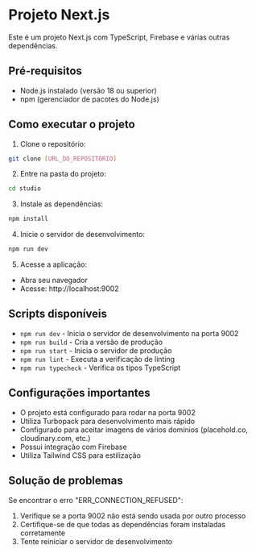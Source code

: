 # Projeto Next.js

Este é um projeto Next.js com TypeScript, Firebase e várias outras dependências.

## Pré-requisitos

- Node.js instalado (versão 18 ou superior)
- npm (gerenciador de pacotes do Node.js)

## Como executar o projeto

1. Clone o repositório:
```bash
git clone [URL_DO_REPOSITÓRIO]
```

2. Entre na pasta do projeto:
```bash
cd studio
```

3. Instale as dependências:
```bash
npm install
```

4. Inicie o servidor de desenvolvimento:
```bash
npm run dev
```

5. Acesse a aplicação:
- Abra seu navegador
- Acesse: http://localhost:9002

## Scripts disponíveis

- `npm run dev` - Inicia o servidor de desenvolvimento na porta 9002
- `npm run build` - Cria a versão de produção
- `npm run start` - Inicia o servidor de produção
- `npm run lint` - Executa a verificação de linting
- `npm run typecheck` - Verifica os tipos TypeScript

## Configurações importantes

- O projeto está configurado para rodar na porta 9002
- Utiliza Turbopack para desenvolvimento mais rápido
- Configurado para aceitar imagens de vários domínios (placehold.co, cloudinary.com, etc.)
- Possui integração com Firebase
- Utiliza Tailwind CSS para estilização

## Solução de problemas

Se encontrar o erro "ERR_CONNECTION_REFUSED":
1. Verifique se a porta 9002 não está sendo usada por outro processo
2. Certifique-se de que todas as dependências foram instaladas corretamente
3. Tente reiniciar o servidor de desenvolvimento

